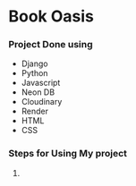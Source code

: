 # Book Oasis

### Project Done using
 - Django
 - Python
 - Javascript
 - Neon DB
 - Cloudinary
 - Render
 - HTML
 - CSS

### Steps for Using My project

1. 

 
 
